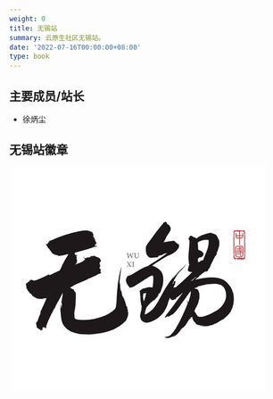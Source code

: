 ```yaml
---
weight: 0
title: 无锡站
summary: 云原生社区无锡站。
date: '2022-07-16T00:00:00+08:00'
type: book
---
```


<!-- ## 无锡站简介 -->

## 主要成员/站长
- 徐炳尘

## 无锡站徽章

![无锡站徽章](logo.jpg)